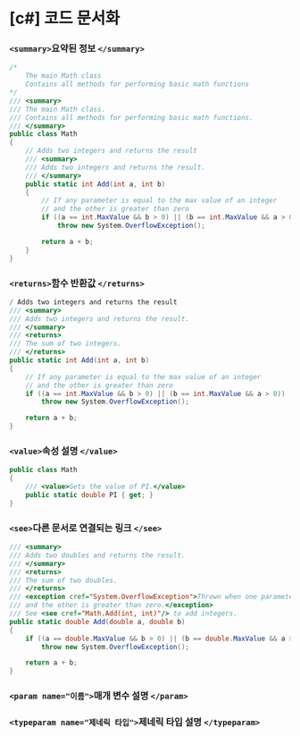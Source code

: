 # [c#] 코드 문서화

### `<summary>`요약된 정보 `</summary>`

```csharp
/*
    The main Math class
    Contains all methods for performing basic math functions
*/
/// <summary>
/// The main Math class.
/// Contains all methods for performing basic math functions.
/// </summary>
public class Math
{
    // Adds two integers and returns the result
    /// <summary>
    /// Adds two integers and returns the result.
    /// </summary>
    public static int Add(int a, int b)
    {
        // If any parameter is equal to the max value of an integer
        // and the other is greater than zero
        if ((a == int.MaxValue && b > 0) || (b == int.MaxValue && a > 0))
            throw new System.OverflowException();

        return a + b;
    }
}
```

### `<returns>`함수 반환값 `</returns>`

```csharp
/ Adds two integers and returns the result
/// <summary>
/// Adds two integers and returns the result.
/// </summary>
/// <returns>
/// The sum of two integers.
/// </returns>
public static int Add(int a, int b)
{
    // If any parameter is equal to the max value of an integer
    // and the other is greater than zero
    if ((a == int.MaxValue && b > 0) || (b == int.MaxValue && a > 0))
        throw new System.OverflowException();

    return a + b;
}
```

### `<value>`속성 설명 `</value>`

```csharp
public class Math
{
    /// <value>Gets the value of PI.</value>
    public static double PI { get; }
}
```


### `<see>`다른 문서로 연결되는 링크 `</see>`

```csharp
/// <summary>
/// Adds two doubles and returns the result.
/// </summary>
/// <returns>
/// The sum of two doubles.
/// </returns>
/// <exception cref="System.OverflowException">Thrown when one parameter is max 
/// and the other is greater than zero.</exception>
/// See <see cref="Math.Add(int, int)"/> to add integers.
public static double Add(double a, double b)
{
    if ((a == double.MaxValue && b > 0) || (b == double.MaxValue && a > 0))
        throw new System.OverflowException();

    return a + b;
}
```


### `<param name="이름">`매개 변수 설명 `</param>`


### `<typeparam name="제네릭 타입">`제네릭 타입 설명 `</typeparam>`
